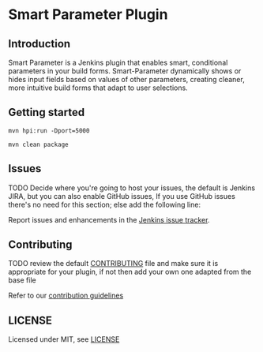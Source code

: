 # Smart Parameter Plugin

## Introduction

Smart Parameter is a Jenkins plugin that enables smart, conditional parameters in your build forms. 
Smart-Parameter dynamically shows or hides input fields based on values of other parameters, creating cleaner, 
more intuitive build forms that adapt to user selections.

## Getting started

```
mvn hpi:run -Dport=5000

mvn clean package
```

## Issues

TODO Decide where you're going to host your issues, the default is Jenkins JIRA, but you can also enable GitHub issues,
If you use GitHub issues there's no need for this section; else add the following line:

Report issues and enhancements in the [Jenkins issue tracker](https://issues.jenkins.io/).

## Contributing

TODO review the default [CONTRIBUTING](https://github.com/jenkinsci/.github/blob/master/CONTRIBUTING.md) file and make sure it is appropriate for your plugin, if not then add your own one adapted from the base file

Refer to our [contribution guidelines](https://github.com/jenkinsci/.github/blob/master/CONTRIBUTING.md)

## LICENSE

Licensed under MIT, see [LICENSE](LICENSE.md)

